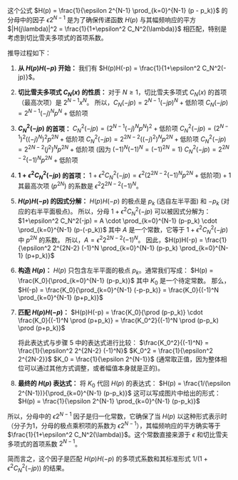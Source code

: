 这个公式 $H(p) = \frac{1}{\epsilon 2^{N-1} \prod_{k=0}^{N-1} (p - p_k)}$ 的分母中的因子 $\epsilon 2^{N-1}$ 是为了确保传递函数 $H(p)$ 与其幅频响应的平方 $|H(j\lambda)|^2 = \frac{1}{1+\epsilon^2 C_N^2(\lambda)}$ 相匹配，特别是考虑到切比雪夫多项式的首项系数。

推导过程如下：

1.  **从 $H(p)H(-p)$ 开始：**
    我们有 $H(p)H(-p) = \frac{1}{1+\epsilon^2 C_N^2(-jp)}$。

2.  **切比雪夫多项式 $C_N(x)$ 的性质：**
    对于 $N \ge 1$，切比雪夫多项式 $C_N(x)$ 的首项（最高次项）是 $2^{N-1}x^N$。
    所以，$C_N(-jp) = 2^{N-1}(-jp)^N + \text{低阶项}$
    $C_N(-jp) = 2^{N-1}(-j)^N p^N + \text{低阶项}$

3.  **$C_N^2(-jp)$ 的首项：**
    $C_N^2(-jp) = (2^{N-1}(-j)^N p^N)^2 + \text{低阶项}$
    $C_N^2(-jp) = (2^{N-1})^2 ((-j)^N)^2 p^{2N} + \text{低阶项}$
    $C_N^2(-jp) = 2^{2N-2} ((-j)^2)^N p^{2N} + \text{低阶项}$
    $C_N^2(-jp) = 2^{2N-2} (j^2)^N p^{2N} + \text{低阶项}$ (因为 $(-1)^N (-1)^N = (-1)^{2N}=1$)
    $C_N^2(-jp) = 2^{2N-2} (-1)^N p^{2N} + \text{低阶项}$

4.  **$1+\epsilon^2 C_N^2(-jp)$ 的首项：**
    $1+\epsilon^2 C_N^2(-jp) = \epsilon^2 (2^{2N-2} (-1)^N p^{2N} + \text{低阶项}) + 1$
    其最高次项 ($p^{2N}$) 的系数是 $\epsilon^2 2^{2N-2} (-1)^N$。

5.  **$H(p)H(-p)$ 的因式分解：**
    $H(p)H(-p)$ 的极点是 $p_k$ (选自左半平面) 和 $-p_k$ (对应的右半平面极点)。
    所以，分母 $1+\epsilon^2 C_N^2(-jp)$ 可以被因式分解为：
    $1+\epsilon^2 C_N^2(-jp) = A \cdot \prod_{k=0}^{N-1} (p-p_k) \cdot \prod_{k=0}^{N-1} (p-(-p_k))$
    其中 $A$ 是一个常数，它等于 $1+\epsilon^2 C_N^2(-jp)$ 中 $p^{2N}$ 的系数。
    所以，$A = \epsilon^2 2^{2N-2} (-1)^N$。
    因此，$H(p)H(-p) = \frac{1}{\epsilon^2 2^{2N-2} (-1)^N \prod_{k=0}^{N-1} (p-p_k) \prod_{k=0}^{N-1} (p+p_k)}$

6.  **构造 $H(p)$：**
    $H(p)$ 只包含左半平面的极点 $p_k$。通常我们写成：
    $H(p) = \frac{K_0}{\prod_{k=0}^{N-1} (p-p_k)}$
    其中 $K_0$ 是一个待定常数。
    那么，$H(-p) = \frac{K_0}{\prod_{k=0}^{N-1} (-p-p_k)} = \frac{K_0}{(-1)^N \prod_{k=0}^{N-1} (p+p_k)}$

7.  **匹配 $H(p)H(-p)$：**
    $H(p)H(-p) = \frac{K_0}{\prod (p-p_k)} \cdot \frac{K_0}{(-1)^N \prod (p+p_k)} = \frac{K_0^2}{(-1)^N \prod (p-p_k) \prod (p+p_k)}$

    将此表达式与步骤 5 中的表达式进行比较：
    $\frac{K_0^2}{(-1)^N} = \frac{1}{\epsilon^2 2^{2N-2} (-1)^N}$
    $K_0^2 = \frac{1}{\epsilon^2 2^{2N-2}}$
    $K_0 = \frac{1}{\epsilon 2^{N-1}}$ (通常取正值，因为整体相位可以通过其他方式调整，或者幅值本身就是正的)。

8.  **最终的 $H(p)$ 表达式：**
    将 $K_0$ 代回 $H(p)$ 的表达式：
    $H(p) = \frac{1/(\epsilon 2^{N-1})}{\prod_{k=0}^{N-1} (p-p_k)}$
    这可以写成图片中给出的形式：
    $H(p) = \frac{1}{\epsilon 2^{N-1} \prod_{k=0}^{N-1} (p-p_k)}$

所以，分母中的 $\epsilon 2^{N-1}$ 因子是归一化常数，它确保了当 $H(p)$ 以这种形式表示时（分子为1，分母的极点乘积项的系数为 $\epsilon 2^{N-1}$），其幅频响应的平方确实等于 $\frac{1}{1+\epsilon^2 C_N^2(\lambda)}$。这个常数直接来源于 $\epsilon$ 和切比雪夫多项式的首项系数 $2^{N-1}$。

简而言之，这个因子是匹配 $H(p)H(-p)$ 的多项式系数和其标准形式 $1/(1+\epsilon^2 C_N^2(-jp))$ 的结果。